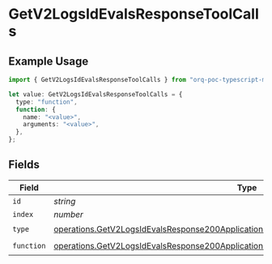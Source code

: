 # GetV2LogsIdEvalsResponseToolCalls

## Example Usage

```typescript
import { GetV2LogsIdEvalsResponseToolCalls } from "orq-poc-typescript-multi-env-version/models/operations";

let value: GetV2LogsIdEvalsResponseToolCalls = {
  type: "function",
  function: {
    name: "<value>",
    arguments: "<value>",
  },
};
```

## Fields

| Field                                                                                                                                                                                            | Type                                                                                                                                                                                             | Required                                                                                                                                                                                         | Description                                                                                                                                                                                      |
| ------------------------------------------------------------------------------------------------------------------------------------------------------------------------------------------------ | ------------------------------------------------------------------------------------------------------------------------------------------------------------------------------------------------ | ------------------------------------------------------------------------------------------------------------------------------------------------------------------------------------------------ | ------------------------------------------------------------------------------------------------------------------------------------------------------------------------------------------------ |
| `id`                                                                                                                                                                                             | *string*                                                                                                                                                                                         | :heavy_minus_sign:                                                                                                                                                                               | N/A                                                                                                                                                                                              |
| `index`                                                                                                                                                                                          | *number*                                                                                                                                                                                         | :heavy_minus_sign:                                                                                                                                                                               | N/A                                                                                                                                                                                              |
| `type`                                                                                                                                                                                           | [operations.GetV2LogsIdEvalsResponse200ApplicationJSONResponseBody37WorkflowRunDataType](../../models/operations/getv2logsidevalsresponse200applicationjsonresponsebody37workflowrundatatype.md) | :heavy_check_mark:                                                                                                                                                                               | N/A                                                                                                                                                                                              |
| `function`                                                                                                                                                                                       | [operations.GetV2LogsIdEvalsResponse200ApplicationJSONFunction](../../models/operations/getv2logsidevalsresponse200applicationjsonfunction.md)                                                   | :heavy_check_mark:                                                                                                                                                                               | N/A                                                                                                                                                                                              |